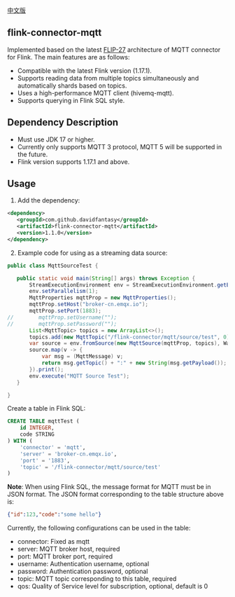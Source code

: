 [中文版](readme_zh.md)

## flink-connector-mqtt 

Implemented based on the latest [FLIP-27](https://cwiki.apache.org/confluence/display/FLINK/FLIP-27%3A+Refactor+Source+Interface) architecture of MQTT connector for Flink. The main features are as follows:

- Compatible with the latest Flink version (1.17.1).
- Supports reading data from multiple topics simultaneously and automatically shards based on topics.
- Uses a high-performance MQTT client (hivemq-mqtt).
- Supports querying in Flink SQL style.

## Dependency Description

- Must use JDK 17 or higher.
- Currently only supports MQTT 3 protocol, MQTT 5 will be supported in the future.
- Flink version supports 1.17.1 and above.

## Usage

1. Add the dependency:

```xml
<dependency>
   <groupId>com.github.davidfantasy</groupId>
   <artifactId>flink-connector-mqtt</artifactId>
   <version>1.1.0</version>
</dependency>
```

2. Example code for using as a streaming data source:

```java
public class MqttSourceTest {

   public static void main(String[] args) throws Exception {
       StreamExecutionEnvironment env = StreamExecutionEnvironment.getExecutionEnvironment();
       env.setParallelism(1);
       MqttProperties mqttProp = new MqttProperties();
       mqttProp.setHost("broker-cn.emqx.io");
       mqttProp.setPort(1883);
//        mqttProp.setUsername("");
//        mqttProp.setPassword("");
       List<MqttTopic> topics = new ArrayList<>();
       topics.add(new MqttTopic("/flink-connector/mqtt/source/test", 0));
       var source = env.fromSource(new MqttSource(mqttProp, topics), WatermarkStrategy.noWatermarks(), "Mqtt Source");
       source.map(v -> {
           var msg = (MqttMessage) v;
           return msg.getTopic() + ":" + new String(msg.getPayload());
       }).print();
       env.execute("MQTT Source Test");
   }

}
```

Create a table in Flink SQL:

```sql
CREATE TABLE mqttTest (
    id INTEGER,
    code STRING
) WITH (
    'connector' = 'mqtt',
    'server' = 'broker-cn.emqx.io',
    'port' = '1883',
    'topic' = '/flink-connector/mqtt/source/test'
)
```

**Note**: When using Flink SQL, the message format for MQTT must be in JSON format. The JSON format corresponding to the table structure above is:

```json
{"id":123,"code":"some hello"}
```

Currently, the following configurations can be used in the table:

- connector: Fixed as mqtt
- server: MQTT broker host, required
- port: MQTT broker port, required
- username: Authentication username, optional
- password: Authentication password, optional
- topic: MQTT topic corresponding to this table, required
- qos: Quality of Service level for subscription, optional, default is 0
